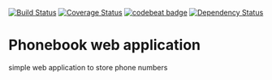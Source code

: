 [![Build Status](https://travis-ci.org/ensyb/PhoneBook.svg?branch=master)](https://travis-ci.org/ensyb/PhoneBook)
[![Coverage Status](https://coveralls.io/repos/github/ensyb/PhoneBook/badge.svg?branch=master)](https://coveralls.io/github/ensyb/PhoneBook?branch=master)
[![codebeat badge](https://codebeat.co/badges/7ad84c7e-fa46-4f2b-9b59-56a4517147fd)](https://codebeat.co/projects/github-com-ensyb-phonebook-master)
[![Dependency Status](https://www.versioneye.com/user/projects/58eca674d6c98d0044054a88/badge.svg?style=flat-square)](https://www.versioneye.com/user/projects/58eca674d6c98d0044054a88)
# Phonebook web application

simple web application to store phone numbers 

